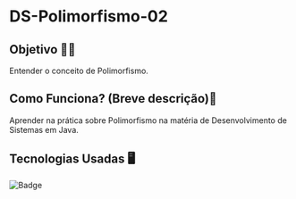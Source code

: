 # DS-Polimorfismo-02

## Objetivo 👨‍🎓

Entender o conceito de Polimorfismo.<br>

## Como Funciona? (Breve descrição)💭

Aprender na prática sobre Polimorfismo na matéria de Desenvolvimento de Sistemas em Java.

## Tecnologias Usadas 🖥️

![Badge](https://img.shields.io/static/v1?label=&message=Java&color=FF4040&style=for-the-badge)
